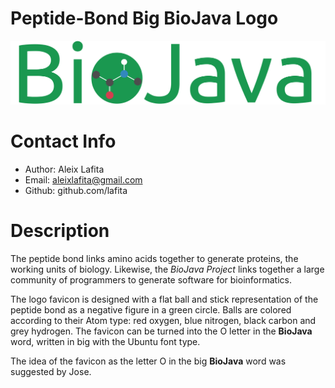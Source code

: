 # Peptide-Bond Big BioJava Logo

![logo](logo.png)

# Contact Info

- Author: Aleix Lafita
- Email: aleixlafita@gmail.com
- Github: github.com/lafita

# Description

The peptide bond links amino acids together to generate proteins, the working units of biology. 
Likewise, the *BioJava Project* links together a large community of programmers to generate software for bioinformatics.

The logo favicon is designed with a flat ball and stick representation of the peptide bond as a negative figure in a green circle.
Balls are colored according to their Atom type: red oxygen, blue nitrogen, black carbon and grey hydrogen. 
The favicon can be turned into the O letter in the **BioJava** word, written in big with the Ubuntu font type.

The idea of the favicon as the letter O in the big **BioJava** word was suggested by Jose.

